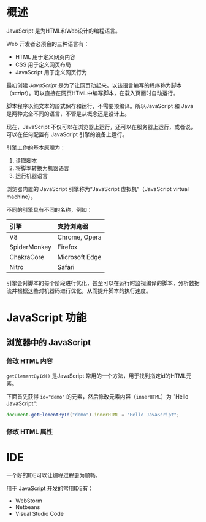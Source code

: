 # 概述
JavaScript 是为HTML和Web设计的编程语言。

Web 开发者必须会的三种语言有：
- HTML 用于定义网页内容
- CSS 用于定义网页布局
- JavaScript 用于定义网页行为

最初创建 _JavaScript_ 是为了让网页动起来。以该语言编写的程序称为脚本（_script_）。可以直接在网页HTML中编写脚本，在载入页面时自动运行。

脚本程序以纯文本的形式保存和运行，不需要预编译。所以JavaScript 和 Java 是两种完全不同的语言，不管是从概念还是设计上。

现在，JavaScript 不仅可以在浏览器上运行，还可以在服务器上运行，或者说，可以在任何配置有 JavaScript 引擎的设备上运行。

引擎工作的基本原理为：
1. 读取脚本
2. 将脚本转换为机器语言
3. 运行机器语言

浏览器内置的 JavaScript 引擎称为“JavaScript 虚拟机”（JavaScript virtual machine）。

不同的引擎具有不同的名称，例如：

| 引擎         | 支持浏览器      |
|:-------------|:---------------|
| V8           | Chrome, Opera  |
| SpiderMonkey | Firefox        |
| ChakraCore   | Microsoft Edge |
| Nitro        | Safari         |

引擎会对脚本的每个阶段进行优化，甚至可以在运行时监视编译的脚本，分析数据流并根据这些对机器码进行优化，从而提升脚本的执行速度。

# JavaScript 功能

## 浏览器中的 JavaScript


### 修改 HTML 内容
`getElementById()` 是JavaScript 常用的一个方法，用于找到指定id的HTML元素。

下面首先获得 `id="demo"` 的元素，然后修改元素内容（`innerHTML`）为 "Hello JavaScript":
```javascript
document.getElementById("demo").innerHTML = "Hello JavaScript";
```

### 修改 HTML 属性


# IDE
一个好的IDE可以让编程过程更为顺畅。

用于 JavaScript 开发的常用IDE有：
- WebStorm
- Netbeans
- Visual Studio Code
